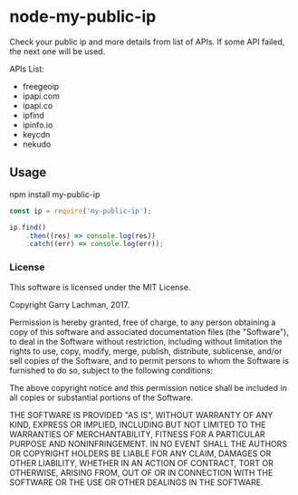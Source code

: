 # node-my-public-ip

Check your public ip and more details from list of APIs. If some API failed, the next one will be used.

APIs List:
* freegeoip
* ipapi.com
* ipapi.co
* ipfind
* ipinfo.io
* keycdn
* nekudo

## Usage
npm install my-public-ip

```javascript
const ip = require('my-public-ip');

ip.find()
	.then((res) => console.log(res))
	.catch((err) => console.log(err));
```

### License

This software is licensed under the MIT License.

Copyright Garry Lachman, 2017.

Permission is hereby granted, free of charge, to any person obtaining a
copy of this software and associated documentation files (the
"Software"), to deal in the Software without restriction, including
without limitation the rights to use, copy, modify, merge, publish,
distribute, sublicense, and/or sell copies of the Software, and to permit
persons to whom the Software is furnished to do so, subject to the
following conditions:

The above copyright notice and this permission notice shall be included
in all copies or substantial portions of the Software.

THE SOFTWARE IS PROVIDED "AS IS", WITHOUT WARRANTY OF ANY KIND, EXPRESS
OR IMPLIED, INCLUDING BUT NOT LIMITED TO THE WARRANTIES OF
MERCHANTABILITY, FITNESS FOR A PARTICULAR PURPOSE AND NONINFRINGEMENT. IN
NO EVENT SHALL THE AUTHORS OR COPYRIGHT HOLDERS BE LIABLE FOR ANY CLAIM,
DAMAGES OR OTHER LIABILITY, WHETHER IN AN ACTION OF CONTRACT, TORT OR
OTHERWISE, ARISING FROM, OUT OF OR IN CONNECTION WITH THE SOFTWARE OR THE
USE OR OTHER DEALINGS IN THE SOFTWARE.

